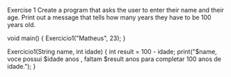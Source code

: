 Exercise 1
Create a program that asks the user to enter their name and their age. Print out a message that tells how many years they have to be 100 years old.


void main() {
  Exercicio1("Matheus", 23);
}

Exercicio1(String name, int idade) {
  int result = 100 - idade;
  print("$name, voce possui $idade anos , faltam $result anos para completar 100 anos de idade.");
}
